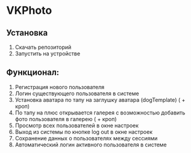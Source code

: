 # VKPhoto
## Установка
1. Скачать репозиторий
2. Запустить на устройстве 

## Функционал: 
1. Регистрация нового пользователя
2. Логин существующего пользователя в системе 
3. Установка аватара по тапу на заглушку аватара (dogTemplate) ( + кроп)
4. По тапу на плюс открывается галерея с возможностью добавить фото пользователя в галерею ( + кроп)
5. Просмотр всех пользователей в окне настроек
6. Выход из системы по кнопке log out в окне настроек 
7. Сохранение данных о пользователях между сессиями 
8. Автоматический логин активного пользователя в системе 
